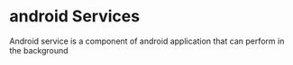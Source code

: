 # android Services 
Android service is a component of android application that can perform in the background
